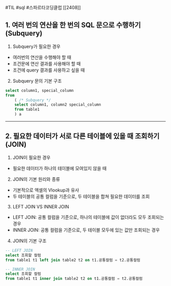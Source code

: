 #TIL #sql #스파르타코딩클럽 [[2408]]

## 1. 여러 번의 연산을 한 번의 SQL 문으로 수행하기(Subquery)

1) Subquery가 필요한 경우

- 여러번의 연산을 수행해야 할 때
- 조건문에 연산 결과를 사용해야 할 때
- 조건에 query 결과를 사용하고 싶을 때

2) Subquery 문의 기본 구조

```sql
select column1, special_column
from
	( /* Subquery */
    select column1, column2 special_column
    from table1
    ) a
```

---

## 2. 필요한 데이터가 서로 다른 테이블에 있을 때 조회하기(JOIN)

1) JOIN이 필요한 경우

- 필요한 데이터가 하나의 테이블에 모여있지 않을 때

2) JOIN의 기본 원리와 종류

- 기본적으로 엑셀의 Vlookup과 유사
- 두 테이블의 공통 컬럼을 기준으로, 두 테이블을 합쳐 필요한 데이터를 조회

3) LEFT JOIN VS INNER JOIN

- LEFT JOIN: 공통 컬럼을 기준으로, 하나의 테이블에 값이 없더라도 모두 조회되는 경우
- INNER JOIN: 공통 컬럼을 기준으로, 두 테이블 모두에 있는 값만 조회되는 경우

4) JOIN의 기본 구조

```sql
-- LEFT JOIN
select 조회할 컬럼
from table1 t1 left join table2 t2 on t1.공통컬럼 = t2.공통컬럼

-- INNER JOIN
select 조회할 컬럼
from table1 t1 inner join table2 t2 on t1.공통컬럼 = t2.공통컬럼
```